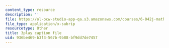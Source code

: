 ```yaml
---
content_type: resource
description: ''
file: https://ol-ocw-studio-app-qa.s3.amazonaws.com/courses/6-042j-mathematics-for-computer-science-spring-2015/936be469b3f3567b9b88bf9dd7de7457_KFcodn4qfrQ.vtt
file_type: application/x-subrip
resourcetype: Other
title: 3play caption file
uid: 936be469-b3f3-567b-9b88-bf9dd7de7457
---
```

